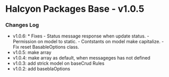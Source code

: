 # Halcyon Packages Base - v1.0.5 #


### Changes Log ###
- v1.0.6: * Fixes
            - Status message response when update status.
            - Permission on model to static.
            - Contstants on model make capitalize.
            - Fix reset BasableOptions class.
- v1.0.5: make array
- v1.0.4: make array as default, when messageges has not defined
- v1.0.3: add strick model on baseCrud Rules
- v1.0.2: add baseblaOptions